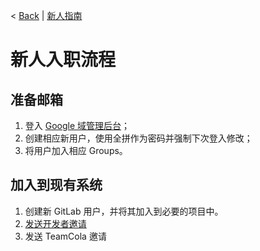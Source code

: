 < [Back](README.md) | [新人指南](AppointmentGuide.md)

新人入职流程
====

准备邮箱
----
1. 登入 [Google 域管理后台](https://www.google.com/a/cpanel/chinamobo.com/)；
2. 创建相应新用户，使用全拼作为密码并强制下次登入修改；
3. 将用户加入相应 Groups。

加入到现有系统
----
1. 创建新 GitLab 用户，并将其加入到必要的项目中。
2. [发送开发者邀请](https://developer.apple.com/membercenter/index.action#singleinvite)
3. 发送 TeamCola 邀请